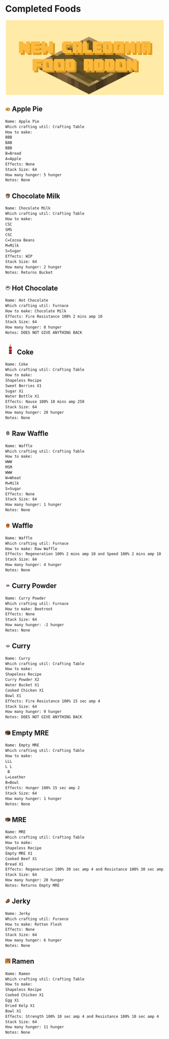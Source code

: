 # Completed Foods

<!--![Title](../background.png)-->

 <div align="center"> 
    <img src="../background.png" alt="title" width="500" height="236px">
 </div>

## [![apple_pie.png](../foodrp/textures/items/apple_pie.png)](../foodrp/textures/items/apple_pie.png) Apple Pie

```txt
Name: Apple Pie
Which crafting util: Crafting Table
How to make:
BBB
BAB
BBB
B=Bread
A=Apple
Effects: None
Stack Size: 64
How many hunger: 5 hunger
Notes: None
```



## [![chocolate_milk.png](../foodrp/textures/items/chocolate_milk.png)](../foodrp/textures/items/chocolate_milk.png) Chocolate Milk

```txt
Name: Chocolate Milk
Which crafting util: Crafting Table
How to make:
CSC
SMS
CSC
C=Cocoa Beans
M=Milk
S=Sugar
Effects: WIP
Stack Size: 64
How many hunger: 2 hunger
Notes: Returns Bucket
```

## [![hot_chocolate.png](../foodrp/textures/items/hot_chocolate.png)](../foodrp/textures/items/hot_chocolate.png) Hot Chocolate

```txt
Name: Hot Chocolate
Which crafting util: Furnace
How to make: Chocolate Milk
Effects: Fire Resistance 100% 2 mins amp 10
Stack Size: 64
How many hunger: 8 hunger
Notes: DOES NOT GIVE ANYTHING BACK
```

<!--## [![coke.png](../foodrp/textures/items/coke.png)](../foodrp/textures/items/coke.png) Coke-->
<h2>
 <a herf="../foodrp/textures/items/coke.png">
  <img src="../foodrp/textures/items/coke.png" width="32px" height="32px" alt="coke.png">
  Coke
 </a>
</h2>

```txt
Name: Coke
Which crafting util: Crafting Table
How to make:
Shapeless Recipe
Sweet Berries X1
Sugar X1
Water Bottle X1
Effects: Nause 100% 10 mins amp 250
Stack Size: 64
How many hunger: 20 hunger
Notes: None
```

## [![raw_wafffle.png](../foodrp/textures/items/raw_wafffle.png)](../foodrp/textures/items/raw_wafffle.png) Raw Waffle

```txt
Name: Waffle
Which crafting util: Crafting Table
How to make:
WWW
MSM
WWW
W=Wheat
M=Milk
S=Sugar
Effects: None
Stack Size: 64
How many hunger: 1 hunger
Notes: None
```

## [![waffle.png](../foodrp/textures/items/waffle.png)](../foodrp/textures/items/waffle.png) Waffle

```txt
Name: Waffle
Which crafting util: Furnace
How to make: Raw Waffle
Effects: Regeneration 100% 2 mins amp 10 and Speed 100% 2 mins amp 10
Stack Size: 64
How many hunger: 4 hunger
Notes: None
```

## [![seasoning.png](../foodrp/textures/items/seasoning.png)](../foodrp/textures/items/seasoning.png) Curry Powder

```txt
Name: Curry Powder
Which crafting util: Furnace
How to make: Beetroot
Effects: None
Stack Size: 64
How many hunger: -2 hunger
Notes: None
```

## [![curry.png](../foodrp/textures/items/curry.png)](../foodrp/textures/items/curry.png) Curry

```txt
Name: Curry
Which crafting util: Crafting Table
How to make: 
Shapeless Recipe
Curry Powder X2
Water Bucket X1
Cooked Chicken X1
Bowl X1
Effects: Fire Resistance 100% 15 sec amp 4
Stack Size: 64
How many hunger: 9 hunger
Notes: DOES NOT GIVE ANYTHING BACK
```

## [![empty_mre.png](../foodrp/textures/items/empty_mre.png)](../foodrp/textures/items/empty_mre.png) Empty MRE

```txt
Name: Empty MRE
Which crafting util: Crafting Table
How to make: 
LLL
L L
 B
L=Leather
B=Bowl
Effects: Hunger 100% 15 sec amp 2
Stack Size: 64
How many hunger: 1 hunger
Notes: None
```

## [![mre.png](../foodrp/textures/items/mre.png)](../foodrp/textures/items/mre.png) MRE

```txt
Name: MRE
Which crafting util: Crafting Table
How to make: 
Shapeless Recipe
Empty MRE X1
Cooked Beef X1
Bread X1
Effects: Regeneration 100% 30 sec amp 4 and Resistance 100% 30 sec amp 4
Stack Size: 64
How many hunger: 20 hunger
Notes: Returns Empty MRE
```

## [![jerky.png](../foodrp/textures/items/jerky.png)](../foodrp/textures/items/jerky.png) Jerky

```txt
Name: Jerky
Which crafting util: Furance
How to make: Rotten Flesh
Effects: None
Stack Size: 64
How many hunger: 6 hunger
Notes: None
```

## [![ramen.png](../foodrp/textures/items/ramen.png)](../foodrp/textures/items/ramen.png) Ramen

```txt
Name: Ramen
Which crafting util: Crafting Table
How to make:
Shapeless Recipe
Cooked Chicken X1
Egg X1
Dried Kelp X1
Bowl X1
Effects: Strength 100% 10 sec amp 4 and Resistance 100% 10 sec amp 4
Stack Size: 64
How many hunger: 11 hunger
Notes: None
```
